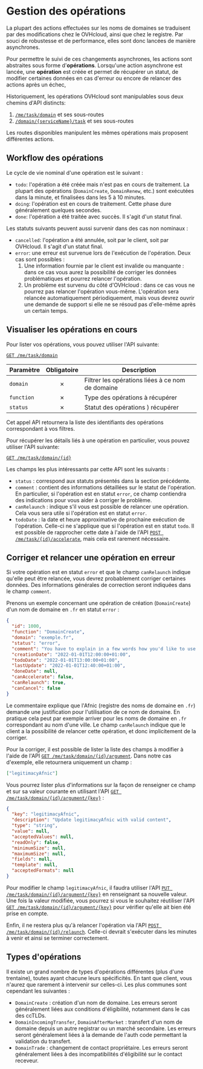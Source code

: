 # Gestion des opérations

La plupart des actions effectuées sur les noms de domaines se traduisent par des modifications chez le OVHcloud, ainsi que chez le registre.
Par souci de robustesse et de performance, elles sont donc lancées de manière asynchrones.

Pour permettre le suivi de ces changements asynchrones, les actions sont abstraites sous forme d'**opérations**. Lorsqu'une action asynchrone est lancée,
une **opération** est créée et permet de récupérer un statut, de modifier certaines données en cas d'erreur ou encore de relancer des actions après un échec,

Historiquement, les opérations OVHcloud sont manipulables sous deux chemins d'API distincts:

1. [`/me/task/domain`](https://api.ovh.com/console/#/me/task/domain~GET) et ses sous-routes
2. [`/domain/{serviceName}/task`](https://api.ovh.com/console/#/domain/%7BserviceName%7D/task~GET) et ses sous-routes

Les routes disponibles manipulent les mêmes opérations mais proposent différentes actions.

## Workflow des opérations

Le cycle de vie nominal d'une opération est le suivant :

- `todo`: l'opération a été créée mais n'est pas en cours de traitement. La plupart des opérations (`DomainCreate`, `DomainRenew`, etc.) sont exécutées dans la minute, et finalisées dans les 5 à 10 minutes.
- `doing`: l'opération est en cours de traitement. Cette phase dure généralement quelques secondes.
- `done`: l'opération a été traitée avec succès. Il s'agit d'un statut final.

Les statuts suivants peuvent aussi survenir dans des cas non nominaux :

- `cancelled`: l'opération a été annulée, soit par le client, soit par OVHcloud. Il s'agit d'un statut final.
- `error`: une erreur est survenue lors de l'exécution de l'opération. Deux cas sont possibles :
  1. Une information fournie par le client est invalide ou manquante : dans ce cas vous aurez la possibilité de corriger les données problématiques et pourrez relancer l'opération.
  2. Un problème est survenu du côté d'OVHcloud : dans ce cas vous ne pourrez pas relancer l'opération vous-même. L'opération sera relancée automatiquement périodiquement, mais vous devrez ouvrir une demande de support si elle ne se résoud pas d'elle-même après un certain temps.

## Visualiser les opérations en cours

Pour lister vos opérations, vous pouvez utiliser l'API suivante:

[`GET /me/task/domain`](https://api.ovh.com/console/#/me/task/domain~GET)

| Paramètre  | Obligatoire | Description                                      |
| ---------- | :---------: | ------------------------------------------------ |
| `domain`   |      ✗      | Filtrer les opérations liées à ce nom de domaine |
| `function` |      ✗      | Type des opérations à récupérer                  |
| `status`   |      ✗      | Statut des opérations ) récupérer                |

Cet appel API retournera la liste des identifiants des opérations correspondant à vos filtres.

Pour récupérer les détails liés à une opération en particulier, vous pouvez utiliser l'API suivante:

[`GET /me/task/domain/{id}`](https://api.ovh.com/console/#/me/task/domain/%7Bid%7D~GET)

Les champs les plus intéressants par cette API sont les suivants :

- `status` : correspond aux statuts présentés dans la section précédente.
- `comment` : contient des informations détaillées sur le statut de l'opération. En particulier, si l'opération est en statut `error`, ce champ contiendra des indications pour vous aider à corriger le problème.
- `canRelaunch` : indique s'il vous est possible de relancer une opération. Cela vous sera utile si l'opération est en statut `error`.
- `todoDate` : la date et heure approximative de prochaine exécution de l'opération. Celle-ci ne s'applique que si l'opération est en statut `todo`. Il est possible de rapprocher cette date à l'aide de l'API [`POST /me/task/{id}/accelerate`](https://eu.api.ovh.com/console/#/me/task/domain/%7Bid%7D/accelerate~POST), mais cela est rarement nécessaire.

## Corriger et relancer une opération en erreur

Si votre opération est en statut `error` et que le champ `canRelaunch` indique qu'elle peut être relancée, vous devrez probablement corriger certaines données. Des informations générales de correction seront indiquées dans le champ `comment`.

Prenons un exemple concernant une opération de création (`DomainCreate`) d'un nom de domaine en `.fr` en statut `error` :

```json
{
  "id": 1000,
  "function": "DomainCreate",
  "domain": "exemple.fr",
  "status": "error",
  "comment": "You have to explain in a few words how you'd like to use this domain name (AFNIC will use it to decide if you can register this domain)",
  "creationDate": "2022-01-01T12:00:00+01:00",
  "todoDate": "2022-01-01T13:00:00+01:00",
  "lastUpdate": "2022-01-01T12:40:00+01:00",
  "doneDate": null,
  "canAccelerate": false,
  "canRelaunch": true,
  "canCancel": false
}
```

Le commentaire explique que l'Afnic (registre des noms de domaine en `.fr`) demande une justification pour l'utilisation de ce nom de domaine. En pratique cela peut par exemple arriver pour les noms de domaine en `.fr` correspondant au nom d'une ville. Le champ `canRelaunch` indique que le client a la possibilité de relancer cette opération, et donc implicitement de la corriger.

Pour la corriger, il est possible de lister la liste des champs à modifier à l'aide de l'API [`GET /me/task/domain/{id}/argument`](https://eu.api.ovh.com/console/#/me/task/domain/%7Bid%7D/argument~GET). Dans notre cas d'exemple, elle retournera uniquement un champ :

```json
["legitimacyAfnic"]
```

Vous pourrez lister plus d'informations sur la façon de renseigner ce champ et sur sa valeur courante en utilisant l'API [`GET /me/task/domain/{id}/argument/{key}`](https://eu.api.ovh.com/console/#/me/task/domain/%7Bid%7D/argument/%7Bkey%7D~GET) :

```json
{
  "key": "legitimacyAfnic",
  "description": "Update legitimacyAfnic with valid content",
  "type": "string",
  "value": null,
  "acceptedValues": null,
  "readOnly": false,
  "minimumSize": null,
  "maximumSize": null,
  "fields": null,
  "template": null,
  "acceptedFormats": null
}
```

Pour modifier le champ `legitimacyAfnic`, il faudra utiliser l'API [`PUT /me/task/domain/{id}/argument/{key}`](https://eu.api.ovh.com/console/#/me/task/domain/%7Bid%7D/argument/%7Bkey%7D~PUT) en renseignant sa nouvelle valeur. Une fois la valeur modifiée, vous pourrez si vous le souhaitez réutiliser l'API [`GET /me/task/domain/{id}/argument/{key}`](https://eu.api.ovh.com/console/#/me/task/domain/%7Bid%7D/argument/%7Bkey%7D~GET) pour vérifier qu'elle ait bien été prise en compte.

Enfin, il ne restera plus qu'à relancer l'opération via l'API [`POST /me/task/domain/{id}/relaunch`](https://eu.api.ovh.com/console/#/me/task/domain/%7Bid%7D/relaunch~POST). Celle-ci devrait s'exécuter dans les minutes à venir et ainsi se terminer correctement.

## Types d'opérations

Il existe un grand nombre de types d'opérations différentes (plus d'une trentaine), toutes ayant chacune leurs spécificités. En tant que client, vous n'aurez que rarement à intervenir sur celles-ci. Les plus communes sont cependant les suivantes :

- `DomainCreate` : création d'un nom de domaine. Les erreurs seront généralement liées aux conditions d'éligibilité, notamment dans le cas des ccTLDs.
- `DomainIncomingTransfer`, `DomainAfterMarket` : transfert d'un nom de domaine depuis un autre registrar ou un marché secondaire. Les erreurs seront généralement liées à la demande de l'auth code permettant la validation du transfert.
- `DomainTrade` : changement de contact propriétaire. Les erreurs seront généralement liées à des incompatibilités d'éligibilité sur le contact receveur.
